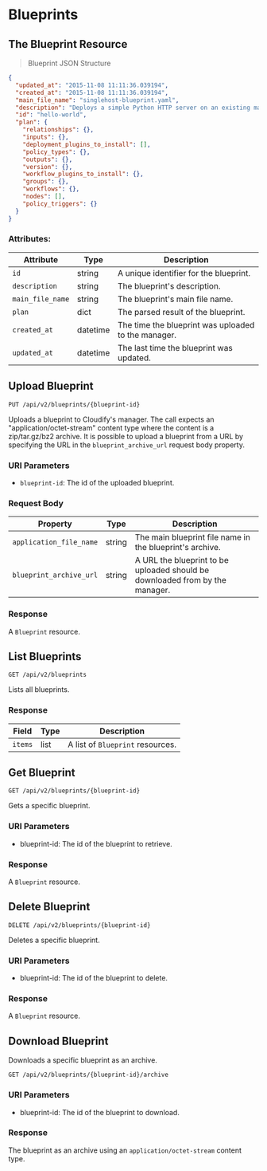 # Blueprints

## The Blueprint Resource

> Blueprint JSON Structure

```json
{
  "updated_at": "2015-11-08 11:11:36.039194",
  "created_at": "2015-11-08 11:11:36.039194",
  "main_file_name": "singlehost-blueprint.yaml",
  "description": "Deploys a simple Python HTTP server on an existing machine.",
  "id": "hello-world",
  "plan": {
    "relationships": {},
    "inputs": {},
    "deployment_plugins_to_install": [],
    "policy_types": {},
    "outputs": {},
    "version": {},
    "workflow_plugins_to_install": {},
    "groups": {},
    "workflows": {},
    "nodes": [],
    "policy_triggers": {}
  }
}
```

### Attributes:

Attribute | Type | Description
--------- | ------- | -------
`id` | string | A unique identifier for the blueprint.
`description` | string | The blueprint's description.
`main_file_name` | string | The blueprint's main file name.
`plan` | dict | The parsed result of the blueprint.
`created_at` | datetime | The time the blueprint was uploaded to the manager.
`updated_at` | datetime | The last time the blueprint was updated.


## Upload Blueprint
`PUT /api/v2/blueprints/{blueprint-id}`

Uploads a blueprint to Cloudify's manager.
The call expects an "application/octet-stream" content type where the content is a zip/tar.gz/bz2 archive.
It is possible to upload a blueprint from a URL by specifying the URL in the `blueprint_archive_url` request body property.


### URI Parameters
* `blueprint-id`: The id of the uploaded blueprint.

### Request Body
Property | Type | Description
--------- | ------- | -----------
`application_file_name` | string | The main blueprint file name in the blueprint's archive.
`blueprint_archive_url` | string | A URL the blueprint to be uploaded should be downloaded from by the manager.

### Response
A `Blueprint` resource.

## List Blueprints
`GET /api/v2/blueprints`

Lists all blueprints.

### Response

Field | Type | Description
--------- | ------- | -------
`items` | list | A list of `Blueprint` resources.


## Get Blueprint
`GET /api/v2/blueprints/{blueprint-id}`

Gets a specific blueprint.


### URI Parameters
* blueprint-id: The id of the blueprint to retrieve.

### Response
A `Blueprint` resource.

## Delete Blueprint
`DELETE /api/v2/blueprints/{blueprint-id}`

Deletes a specific blueprint.


### URI Parameters
* blueprint-id: The id of the blueprint to delete.

### Response
A `Blueprint` resource.


## Download Blueprint
Downloads a specific blueprint as an archive.

`GET /api/v2/blueprints/{blueprint-id}/archive`

### URI Parameters
* blueprint-id: The id of the blueprint to download.

### Response
The blueprint as an archive using an `application/octet-stream` content type.
